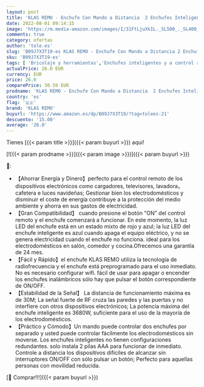 ```yaml
---
layout: post
title: 'KLAS REMO - Enchufe Con Mando a Distancia  2 Enchufes Inteligentes a Control Remoto para Electrodomésticos Smart Plug 16A 220V-Blanco'
date: 2022-08-01 09:14:15
image: 'https://m.media-amazon.com/images/I/31FtLjuXkIL._SL500_._SL400_.jpg'
comments: true
category: ofertas
author: 'tole.es'
slug: 'B09J7X3T19-es KLAS REMO - Enchufe Con Mando a Distancia 2 Enchufes...'
sku: 'B09J7X3T19-es'
tags: [ 'Bricolaje y herramientas','Enchufes inteligentes y a control remoto','Enchufes y accesorios','Instalación eléctrica','enchufes','inteligentes','klas remo','🇪🇸', ]
actualPrice: 26.0 EUR
currency: EUR
price: 26.0
comparePrice: 30.59 EUR
prodname: 'KLAS REMO - Enchufe Con Mando a Distancia  2 Enchufes Inteligentes a Control Remoto para Electrodomésticos Smart Plug 16A 220V-Blanco'
country: 'es'
flag: '🇪🇸'
brand: 'KLAS REMO'
buyurl: 'https://www.amazon.es/dp/B09J7X3T19/?tag=tolees-21'
descuento: '15.00'
average: '26.0'
---
```


Tienes [{{< param title >}}]({{< param buyurl >}}) aqui!

[![{{< param prodname >}}]({{< param image >}})]({{< param buyurl >}})

🔎:

- 【Ahorrar Energía y Dinero】perfecto para el control remoto de los dispositivos electrónicos como cargadores, televisores, lavadora，cafetera e luces navideñas; Gestionar bien los electrodomésticos y disminuir el coste de energía contribuye a la protección del medio ambiente y ahorra en sus gastos de electricidad.
- 【Gran Compatibilidad】 cuando presione el botón "ON" del control remoto y el enchufe comenzará a funcionar. En este momento, la luz LED del enchufe está en un estado mixto de rojo y azul; la luz LED del enchufe inteligente es azul cuando apaga el equipo eléctrico, y no se genera electricidad cuando el enchufe no funciona. ideal para los electrodomésticos en salón, comedor y cocina.Ofrecemos una garantía de 24 mes.
- 【Fácil y Rápido】el enchufe KLAS REMO utiliza la tecnología de radiofrecuencia y el enchufe está preprogramado para el uso inmediato. No es necesario configurar wifi. fácil de usar para apagar o encender los enchufes inalámbricos sólo hay que pulsar el botón correspondiente de ON/OFF.
- 【Estabilidad de la Señal】 La distancia de funcionamiento máxima es de 30M; La señal fuerte de RF cruza las paredes y las puertas y no interfiere con otros dispositivos electrónicos; La potencia máxima del enchufe inteligente es 3680W, suficiente para el uso de la mayoría de los electrodomésticos.
- 【Práctico y Cómodo】Un mando puede controlar dos enchufes por separado y usted puede controlar fácilmente los electrodomésticos sin moverse. Los enchufes inteligentes no tienen configuraciones redundantes. solo instala 2 pilas AAA para funcionar de inmediato. Controle a distancia los dispositivos difíciles de alcanzar sin interruptores ON/OFF con sólo pulsar un botón; Perfecto para aquellas personas con movilidad reducida.

[🛒 Comprar!!!]({{< param buyurl >}})
